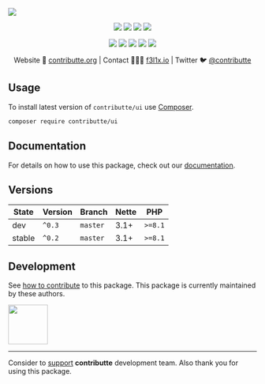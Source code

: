 ![](https://heatbadger.now.sh/github/readme/contributte/ui/)

<p align=center>
  <a href="https://github.com/contributte/ui/actions"><img src="https://badgen.net/github/checks/contributte/ui/master?cache=300"></a>
  <a href="https://coveralls.io/r/contributte/ui"><img src="https://badgen.net/coveralls/c/github/contributte/ui?cache=300"></a>
  <a href="https://packagist.org/packages/contributte/ui"><img src="https://badgen.net/packagist/dm/contributte/ui"></a>
  <a href="https://packagist.org/packages/contributte/ui"><img src="https://badgen.net/packagist/v/contributte/ui"></a>
</p>
<p align=center>
  <a href="https://packagist.org/packages/contributte/ui"><img src="https://badgen.net/packagist/php/contributte/ui"></a>
  <a href="https://github.com/contributte/ui"><img src="https://badgen.net/github/license/contributte/ui"></a>
  <a href="https://bit.ly/ctteg"><img src="https://badgen.net/badge/support/gitter/cyan"></a>
  <a href="https://bit.ly/cttfo"><img src="https://badgen.net/badge/support/forum/yellow"></a>
  <a href="https://contributte.org/partners.html"><img src="https://badgen.net/badge/sponsor/donations/F96854"></a>
</p>

<p align=center>
Website 🚀 <a href="https://contributte.org">contributte.org</a> | Contact 👨🏻‍💻 <a href="https://f3l1x.io">f3l1x.io</a> | Twitter 🐦 <a href="https://twitter.com/contributte">@contributte</a>
</p>

## Usage

To install latest version of `contributte/ui` use [Composer](https://getcomposer.org).

```bash
composer require contributte/ui
```

## Documentation

For details on how to use this package, check out our [documentation](.docs).

## Versions

| State       | Version | Branch   | Nette | PHP     |
|-------------|---------|----------|-------|---------|
| dev         | `^0.3`  | `master` | 3.1+  | `>=8.1` |
| stable      | `^0.2`  | `master` | 3.1+  | `>=8.1` |


## Development

See [how to contribute](https://contributte.org) to this package. This package is currently maintained by these authors.

<a href="https://github.com/f3l1x">
    <img width="80" height="80" src="https://avatars2.githubusercontent.com/u/538058?v=3&s=80">
</a>

-----

Consider to [support](https://contributte.org/partners) **contributte** development team.
Also thank you for using this package.
